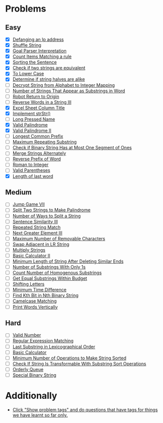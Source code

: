 # Problems

## Easy

- [x] [Defanging an Ip address](https://leetcode.com/problems/defanging-an-ip-address/)
- [x] [Shuffle String](https://leetcode.com/problems/shuffle-string/)
- [x] [Goal Parser Interpretation](https://leetcode.com/problems/goal-parser-interpretation/)
- [x] [Count Items Matching a rule](https://leetcode.com/problems/count-items-matching-a-rule/)
- [x] [Sorting the Sentence](https://leetcode.com/problems/sorting-the-sentence/)
- [x] [Check if two strings are equivalent](https://leetcode.com/problems/check-if-two-string-arrays-are-equivalent/)
- [x] [To Lower Case](https://leetcode.com/problems/to-lower-case/)
- [x] [Determine if string halves are alike](https://leetcode.com/problems/determine-if-string-halves-are-alike/)
- [ ] [Decrypt String from Alphabet to Integer Mapping](https://leetcode.com/problems/decrypt-string-from-alphabet-to-integer-mapping/)
- [ ] [Number of Strings That Appear as Substrings in Word](https://leetcode.com/problems/number-of-strings-that-appear-as-substrings-in-word/)
- [ ] [Robot Return to Origin](https://leetcode.com/problems/robot-return-to-origin/)
- [ ] [Reverse Words in a String III](https://leetcode.com/problems/reverse-words-in-a-string-iii/)
- [x] [Excel Sheet Column Title](https://leetcode.com/problems/excel-sheet-column-title/)
- [x] [Implement strStr()](https://leetcode.com/problems/implement-strstr/)
- [ ] [Long Pressed Name](https://leetcode.com/problems/long-pressed-name/)
- [x] [Valid Palindrome](https://leetcode.com/problems/valid-palindrome/)
- [x] [Valid Palindrome II](https://leetcode.com/problems/valid-palindrome-ii/)
- [ ] [Longest Common Prefix](https://leetcode.com/problems/longest-common-prefix/)
- [ ] [Maximum Repeating Substring](https://leetcode.com/problems/maximum-repeating-substring/)
- [ ] [Check if Binary String Has at Most One Segment of Ones](https://leetcode.com/problems/check-if-binary-string-has-at-most-one-segment-of-ones/)
- [ ] [Merge Strings Alternately](https://leetcode.com/problems/merge-strings-alternately/)
- [ ] [Reverse Prefix of Word](https://leetcode.com/problems/reverse-prefix-of-word/)
- [ ] [Roman to Integer](https://leetcode.com/problems/roman-to-integer/)
- [ ] [Valid Parentheses](https://leetcode.com/problems/valid-parentheses/)
- [x] [Length of last word](https://leetcode.com/problems/length-of-last-word/)

## Medium

- [ ] [Jump Game VII](https://leetcode.com/problems/jump-game-vii/)
- [ ] [Split Two Strings to Make Palindrome](https://leetcode.com/problems/split-two-strings-to-make-palindrome/)
- [ ] [Number of Ways to Split a String](https://leetcode.com/problems/number-of-ways-to-split-a-string/)
- [ ] [Sentence Similarity III](https://leetcode.com/problems/sentence-similarity-iii/)
- [ ] [Repeated String Match](https://leetcode.com/problems/repeated-string-match/)
- [ ] [Next Greater Element III](https://leetcode.com/problems/next-greater-element-iii/)
- [ ] [Maximum Number of Removable Characters](https://leetcode.com/problems/maximum-number-of-removable-characters/)
- [ ] [Swap Adjacent in LR String](https://leetcode.com/problems/swap-adjacent-in-lr-string/)
- [ ] [Multiply Strings](https://leetcode.com/problems/multiply-strings/)
- [ ] [Basic Calculator II](https://leetcode.com/problems/basic-calculator-ii/)
- [ ] [Minimum Length of String After Deleting Similar Ends](https://leetcode.com/problems/minimum-length-of-string-after-deleting-similar-ends/)
- [ ] [Number of Substrings With Only 1s](https://leetcode.com/problems/number-of-substrings-with-only-1s/)
- [ ] [Count Number of Homogenous Substrings](https://leetcode.com/problems/count-number-of-homogenous-substrings/)
- [ ] [Get Equal Substrings Within Budget](https://leetcode.com/problems/get-equal-substrings-within-budget/)
- [ ] [Shifting Letters](https://leetcode.com/problems/shifting-letters/)
- [ ] [Minimum Time Difference](https://leetcode.com/problems/minimum-time-difference/)
- [ ] [Find Kth Bit in Nth Binary String](https://leetcode.com/problems/find-kth-bit-in-nth-binary-string/)
- [ ] [Camelcase Matching](https://leetcode.com/problems/camelcase-matching/)
- [ ] [Print Words Vertically](https://leetcode.com/problems/print-words-vertically/)

## Hard

- [ ] [Valid Number](https://leetcode.com/problems/valid-number/)
- [ ] [Regular Expression Matching](https://leetcode.com/problems/regular-expression-matching/)
- [ ] [Last Substring in Lexicographical Order](https://leetcode.com/problems/last-substring-in-lexicographical-order/)
- [ ] [Basic Calculator](https://leetcode.com/problems/basic-calculator/)
- [ ] [Minimum Number of Operations to Make String Sorted](https://leetcode.com/problems/minimum-number-of-operations-to-make-string-sorted/)
- [ ] [Check If String Is Transformable With Substring Sort Operations](https://leetcode.com/problems/check-if-string-is-transformable-with-substring-sort-operations/)
- [ ] [Orderly Queue](https://leetcode.com/problems/orderly-queue/)
- [ ] [Special Binary String](https://leetcode.com/problems/special-binary-string/)

# Additionally

- [Click "Show problem tags" and do questions that have tags for things we have learnt so far only.](https://leetcode.com/tag/string/)
